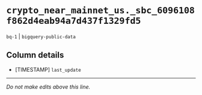 # `crypto_near_mainnet_us._sbc_6096108f862d4eab94a7d437f1329fd5`
`bq-1` | `bigquery-public-data`

## Column details
* [TIMESTAMP] `last_update`

-------------------------------------------------------------------------------
*Do not make edits above this line.*
